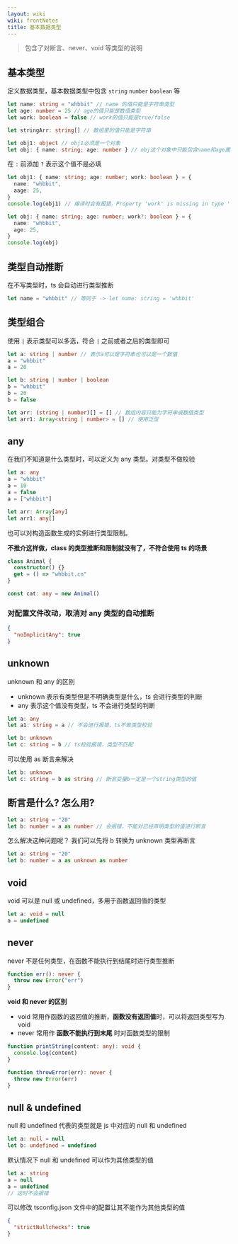 ```yaml
---
layout: wiki
wiki: frontNotes
title: 基本数据类型
---
```


> 包含了对断言、never、void 等类型的说明

## 基本类型

定义数据类型，基本数据类型中包含 `string` `number` `boolean` 等

```ts
let name: string = "whbbit" // name 的值只能是字符串类型
let age: number = 25 // age的值只能是数值类型
let work: boolean = false // work的值只能是true/false

let stringArr: string[] // 数组里的值只能是字符串

let obj1: object // obj1必须是一个对象
let obj: { name: string; age: number } // obj这个对象中只能包含name和age属性，且类型必须是规定的类型
```

在 `:` 前添加 `?` 表示这个值不是必填

```ts
let obj1: { name: string; age: number; work: boolean } = {
  name: "whbbit",
  aage: 25,
}
console.log(obj1) // 编译时会有报错，Property 'work' is missing in type '{ name: string; age: number; }' but required in type '{ name: string; age: number; work: boolean; }'.

let obj: { name: string; age: number; work?: boolean } = {
  name: "whbbit",
  age: 25,
}
console.log(obj)
```

## 类型自动推断

在不写类型时，ts 会自动进行类型推断

```ts
let name = "whbbit" // 等同于 -> let name: string = 'whbbit'
```

## 类型组合

使用 `|` 表示类型可以多选，符合 `|` 之前或者之后的类型即可

```ts
let a: string | number // 表示a可以是字符串也可以是一个数值
a = "whbbit"
a = 20

let b: string | number | boolean
b = "whbbit"
b = 20
b = false

let arr: (string | number)[] = [] // 数组内容只能为字符串或数值类型
let arr1: Array<string | number> = [] // 使用泛型
```

## any

在我们不知道是什么类型时，可以定义为 any 类型。对类型不做校验

```ts
let a: any
a = "whbbit"
a = 10
a = false
a = ["whbbit"]

let arr: Array[any]
let arr1: any[]
```

也可以对构造函数生成的实例进行类型限制。

**不推介这样做，class 的类型推断和限制就没有了，不符合使用 ts 的场景**

```ts
class Animal {
  constructor() {}
  get = () => "whbbit.cn"
}

const cat: any = new Animal()
```

### 对配置文件改动，取消对 any 类型的自动推断

```json
{
  "noImplicitAny": true
}
```

## unknown

unknown 和 any 的区别

- unknown 表示有类型但是不明确类型是什么，ts 会进行类型的判断
- any 表示这个值没有类型，ts 不会进行类型的判断

```ts
let a: any
let a1: string = a // 不会进行报错，ts不做类型校验

let b: unknown
let c: string = b // ts校验报错，类型不匹配
```

可以使用 as 断言来解决

```ts
let b: unknown
let c: string = b as string // 断言变量b一定是一个string类型的值
```

## 断言是什么? 怎么用?

```ts
let a: string = "20"
let b: number = a as number // 会报错，不能对已经声明类型的值进行断言
```

怎么解决这种问题呢？ 我们可以先将 b 转换为 unknown 类型再断言

```ts
let a: string = "20"
let b: number = a as unknown as number
```

## void

void 可以是 null 或 undefined，多用于函数返回值的类型

```ts
let a: void = null
a = undefined
```

## never

never 不是任何类型，在函数不能执行到结尾时进行类型推断

```ts
function err(): never {
  throw new Error("err")
}
```

**void 和 never 的区别**

- void 常用作函数的返回值的推断，**函数没有返回值**时，可以将返回类型写为 void
- never 常用作 **函数不能执行到末尾** 时对函数类型的限制

```ts
function printString(content: any): void {
  console.log(content)
}

function throwError(err): never {
  throw new Error(err)
}
```

## null & undefined

null 和 undefined 代表的类型就是 js 中对应的 null 和 undefined

```ts
let a: null = null
let b: undefined = undefined
```

默认情况下 null 和 undefined 可以作为其他类型的值

```ts
let a: string
a = null
a = undefined
// 这时不会报错
```

可以修改 tsconfig.json 文件中的配置让其不能作为其他类型的值

```json
{
  "strictNullchecks": true
}
```
